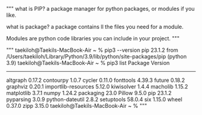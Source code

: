 """
what is PIP? a package manager for python packages, or modules if you like. 

what is package? a package contains ll the files you need for a module. 

Modules are python code libraries you can include in your project. 
"""

"""
taekiloh@Taekils-MacBook-Air ~ % pip3 --version
pip 23.1.2 from /Users/taekiloh/Library/Python/3.9/lib/python/site-packages/pip (python 3.9)
taekiloh@Taekils-MacBook-Air ~ % pip3 list
Package             Version
------------------- -------
altgraph            0.17.2
contourpy           1.0.7
cycler              0.11.0
fonttools           4.39.3
future              0.18.2
graphviz            0.20.1
importlib-resources 5.12.0
kiwisolver          1.4.4
macholib            1.15.2
matplotlib          3.7.1
numpy               1.24.2
packaging           23.0
Pillow              9.5.0
pip                 23.1.2
pyparsing           3.0.9
python-dateutil     2.8.2
setuptools          58.0.4
six                 1.15.0
wheel               0.37.0
zipp                3.15.0
taekiloh@Taekils-MacBook-Air ~ % 
"""

